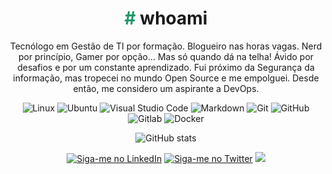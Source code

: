 
<div align="center">
<h1><font color=#219668>#</font> whoami</h1>

Tecnólogo em Gestão de TI por formação. Blogueiro nas horas vagas. Nerd por princípio, Gamer por opção... Mas só quando dá na telha! Ávido por desafios e por um constante aprendizado. Fui próximo da Segurança da informação, mas tropecei no mundo Open Source e me empolguei. Desde então, me considero um aspirante a DevOps.

<img alt="Linux" src="https://img.shields.io/badge/Linux-FCC624?style=for-the-badge&logo=linux&logoColor=black" /> 
<img alt="Ubuntu" src="https://img.shields.io/badge/Ubuntu-E95420?style=for-the-badge&logo=ubuntu&logoColor=white" /> 
<img alt="Visual Studio Code" src="https://img.shields.io/badge/VisualStudioCode-0078d7.svg?style=for-the-badge&logo=visual-studio-code&logoColor=white"/> 
<img alt="Markdown" src="https://img.shields.io/badge/Markdown-000000?style=for-the-badge&logo=markdown&logoColor=white" /> 
<img alt="Git" src="https://img.shields.io/badge/git-%23F05033.svg?style=for-the-badge&logo=git&logoColor=white"/> 
<img alt="GitHub" src="https://img.shields.io/badge/github-%23121011.svg?style=for-the-badge&logo=github&logoColor=white"/> 
<img alt="Gitlab" src="https://img.shields.io/badge/GitLab-330F63?style=for-the-badge&logo=gitlab&logoColor=white" />
<img alt="Docker" src="https://img.shields.io/badge/docker-%230db7ed.svg?style=for-the-badge&logo=docker&logoColor=white"/>

<p>

![GitHub stats](https://github-readme-stats.vercel.app/api?username=ciro-mota&hide=commits,prs,issues&show_icons=true&theme=nord)

<a href="https://www.linkedin.com/in/ciro-mota/" rel="external"><img src="https://img.shields.io/badge/LinkedIn-0077B5?style=for-the-badge&logo=linkedin&logoColor=white" alt="Siga-me no LinkedIn"></a>
<a href="https://twitter.com/ciromota" rel="external"><img src="https://img.shields.io/badge/Twitter-1DA1F2?style=for-the-badge&logo=twitter&logoColor=white" alt="Siga-me no Twitter"></a> 
<a href="https://ciromota.tec.br/"><img src="https://img.shields.io/website?down_color=blue&down_message=ciromota.tec.br&label=Blog&logo=ghost&logoColor=green&style=for-the-badge&up_color=blue&up_message=ciromota.tec.br&url=https%3A%2F%2Fciromota.tec.br"></a>
</div>